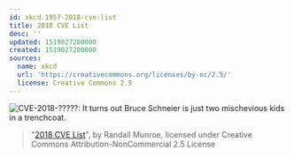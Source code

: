```yaml
---
id: xkcd.1957-2018-cve-list
title: 2018 CVE List
desc: ''
updated: 1519027200000
created: 1519027200000
sources:
  name: xkcd
  url: 'https://creativecommons.org/licenses/by-nc/2.5/'
  license: Creative Commons 2.5
---
```

![CVE-2018-?????: It turns out Bruce Schneier is just two mischevious kids in a trenchcoat.](https://imgs.xkcd.com/comics/2018_cve_list.png)
> "[2018 CVE List](https://xkcd.com/1957/)", by Randall Munroe, licensed under Creative Commons Attribution-NonCommercial 2.5 License
